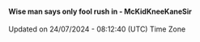 #### Wise man says only fool rush in - McKidKneeKaneSir
Updated on 24/07/2024 - 08:12:40 (UTC) Time Zone
